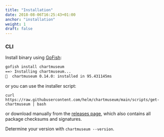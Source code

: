 ```yaml
---
title: "Installation"
date: 2018-08-06T16:25:43+01:00
anchor: "installation"
weight: 1
draft: false
---
```


### CLI
Install binary using [GoFish](https://gofi.sh/):
```bash
gofish install chartmuseum
==> Installing chartmuseum...
🐠  chartmuseum 0.14.0: installed in 95.431145ms
```

or you can use the installer script:
```
curl https://raw.githubusercontent.com/helm/chartmuseum/main/scripts/get-chartmuseum | bash
```

or download manually from the [releases page](https://github.com/helm/chartmuseum/releases),
which also contains all package checksums and signatures.

Determine your version with `chartmuseum --version`.
